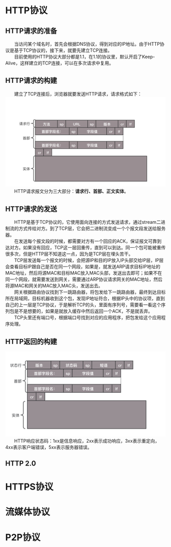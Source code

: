 # HTTP协议
## HTTP请求的准备
&emsp;&emsp;当访问某个域名时，首先会根据DNS协议，得到对应的IP地址。由于HTTP协议是基于TCP协议的，接下来，就要先建立TCP连接。  
&emsp;&emsp;目前使用的HTTP协议大部分都是1.1，在1.1的协议里，默认开启了Keep-Alive，这样建立的TCP连接，可以在多次请求中复用。  

## HTTP请求的构建
&emsp;&emsp;建立了TCP连接后，浏览器就要发送HTTP请求，请求格式如下：  
![](asserts/HTTP请求格式.jpeg)  
&emsp;&emsp;HTTP请求报文分为三大部分：**请求行、首部、正文实体**。  

## HTTP请求的发送
&emsp;&emsp;HTTP是基于TCP协议的，它使用面向连接的方式发送请求，通过stream二进制流的方式传给对方。到了TCP层，它会把二进制流变成一个个报文段发送给服务器。  
&emsp;&emsp;在发送每个报文段的时候，都需要对方有一个回应的ACK，保证报文可靠到达对方。如果没有回应，TCP这一层回重传，直到可以到达。同一个包可能被重传很多次，但是HTTP层不知道这一点，因为是TCP层在埋头苦干。  
&emsp;&emsp;TCP层发送每一个报文的时候，会把源IP和目的IP放入IP头部交给IP层，IP层会查看目标IP跟自己是否在同一个网段，如果是，就发送ARP请求目标IP地址的MAC地址，然后将源MAC和目标MAC放入MAC头部，发送出去即可；如果不在同一个网段，就需要发送到网关，需要通过ARP协议请求网关的MAC地址，然后将源MAC和网关的MAC放入MAC头，发送出去。  
&emsp;&emsp;网关根据路由协议找到下一跳路由器，将包发给下一跳路由器，最终到达目标所在局域网，目标机器收到这个包，发现IP地址符合，根据IP头中的协议项，直到自己的上一层是TCP协议，于是解析TCP的头，里面有序列号，需要看一看这个序列包是不是想要的，如果是就放入缓存中然后返回一个ACK，不是就丢弃。  
&emsp;&emsp;TCP头里还有端口号，根据端口号找到对应的应用程序，把包发给这个应用程序处理。  

## HTTP返回的构建
![](asserts/HTTP返回报文.jpeg)  
&emsp;&emsp;HTTP响应状态码：1xx是信息响应，2xx表示成功响应，3xx表示重定向，4xx表示客户端错误，5xx表示服务器错误。  

## HTTP 2.0

# HTTPS协议

# 流媒体协议

# P2P协议
